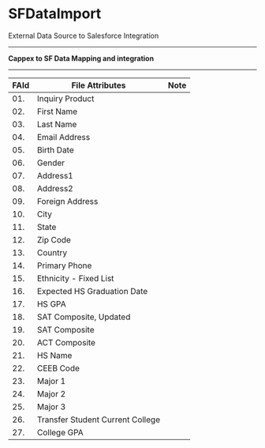# SFDataImport
External Data Source to Salesforce Integration
<hr />
<b> Cappex to SF Data Mapping and integration </b><hr />

<!--
<table> 
  <tr><th>Test Head</th></tr> 
  <tr><td>Test Data</td></tr> 
</table>
-->

|  FAId  | File Attributes                  | Note          |
| ------ | -------------------------------- | ------------- |
| 01.    | Inquiry Product                  |               |
| 02.    | First Name                       |               |
| 03.    | Last Name                        |               |
| 04.    | Email Address                    |               |
| 05.    | Birth Date                       |               |
| 06.    | Gender                           |               |
| 07.    | Address1                         |               |
| 08.    | Address2                         |               |
| 09.    | Foreign Address                  |               |
| 10.    | City                             |               |
| 11.    | State                            |               |
| 12.    | Zip Code                         |               |
| 13.    | Country                          |               |
| 14.    | Primary Phone                    |               |
| 15.    | Ethnicity - Fixed List           |               |
| 16.    | Expected HS Graduation Date      |               |
| 17.    | HS GPA                           |               |
| 18.    | SAT Composite, Updated           |               |
| 19.    | SAT Composite                    |               |
| 20.    | ACT Composite                    |               |
| 21.    | HS Name                          |               |
| 22.    | CEEB Code                        |               |
| 23.    | Major 1                          |               |
| 24.    | Major 2                          |               |
| 25.    | Major 3                          |               |
| 26.    | Transfer Student Current College |               |
| 27.    | College GPA                      |               |
